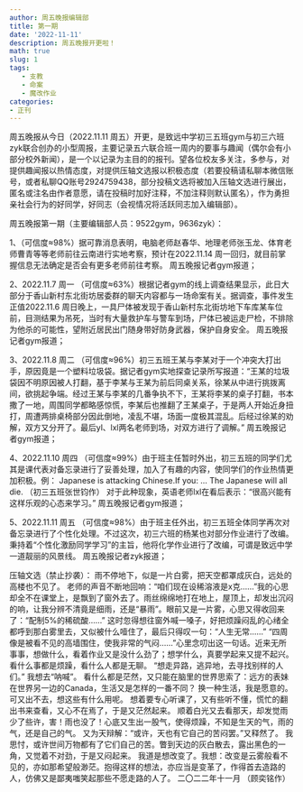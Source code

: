 ```yaml
---
author: 周五晚报编辑部
title: 第一期
date: '2022-11-11'
description: 周五晚报开更啦！
math: true
slug: 1
tags:
   - 支教
   - 命案
   - 魔改作业
categories:
- 正刊
---
```

周五晚报从今日（2022.11.11   周五）开更，是致远中学初三五班gym与初三六班zyk联合创办的小型周报，主要记录五六联合班一周内的要事与趣闻（偶尔会有小部分校外新闻），是一个以记录为主目的的报刊。望各位校友多关注，多参与，对提供趣闻报以热情态度，对提供压轴文选报以积极态度（若要投稿请私聊本微信账号，或者私聊QQ账号2924759438，部分投稿文选将被加入压轴文选进行展出，匿名或注名由作者意愿，请在投稿时加好注释，不加注释则默认匿名），作为勇担亲社会行为的好同学，好同志（会视情况将活跃同志加入编辑部）。

周五晚报第一期（主要编辑部人员：9522gym，9636zyk）：

1、（可信度≈98%）据可靠消息表明，电脑老师赵春华、地理老师张玉龙、体育老师曹青等等老师前往云南进行实地考察，预计在2022.11.14   周一回归，就目前掌握信息无法确定是否会有更多老师前往考察。
周五晚报记者gym报道；

2、2022.11.7   周一
（可信度≈63%）根据记者gym的线上调查结果显示，此日大部分于香山新村东北街坊居委群的聊天内容都与一场命案有关。据调查，事件发生正值2022.11.6   周日晚上，一具尸体被发现于香山新村东北街坊地下车库某车位前，目测结果为吊死，当时有大量救护车与警车到场，尸体已被运走尸检，不排除为他杀的可能性，望附近居民出门随身带好防身武器，保护自身安全。
周五晚报记者gym报道；

3、2022.11.8   周二
（可信度≈96%）初三五班王某与李某对于一个冲突大打出手，原因竟是一个塑料垃圾袋。据记者gym实地探查记录所写报道：“王某的垃圾袋因不明原因被人打翻，基于李某与王某为前后同桌关系，徐某从中进行挑拨离间，欲挑起争端。经过王某与李某的几番争执不下，王某将李某的桌子打翻，书本撒了一地，周围同学都略感惊慌，李某后也推翻了王某桌子，于是两人开始近身扭打，周遭两排桌椅部分因此倒地，凌乱不堪，场面一度极其混乱。后经过徐某的劝解，双方又分开了。最后yl、lxl两名老师到场，对双方进行了调解。”
周五晚报记者gym报道；

4、2022.11.10   周四
（可信度≈99%）由于班主任暂时外出，初三五班的同学们尤其是课代表对备忘录进行了妥善处理，加入了有趣的内容，使同学们的作业热情更加积极。例：
Japanese is attacking Chinese.If you:
…
The Japanese will all die.
（初三五班张世钧作）
对于此种现象，英语老师lxl在看后表示：“很高兴能有这样乐观的心态来学习。”
周五晚报记者gym报道；

5、2022.11.11   周五
（可信度≈98%）由于班主任外出，初三五班全体同学再次对备忘录进行了个性化处理。不过这次，初三六班的杨某也对部分作业进行了改编。秉持着“个性化激励同学学习”的主旨，他将化学作业进行了改编，可谓是致远中学一道靓丽的风景线。
周五晚报记者zyk报道；

压轴文选（禁止抄袭）：
雨不停地下，似是一片白雾，把天空都罩成灰白，远处的高楼也不见了。
老师的声音不断地回响：“咱们现在设稀溶液是x克……”我的心思却全不在课堂上，是飘到了窗外去了。雨丝绵绵地打在地上，屋顶上，却发出沉闷的响，让我分辨不清竟是细雨，还是“暴雨”。眼前又是一片雾，心思又得收回来了：“配制5%的稀硫酸……”
这时忽得想往窗外喊一嗓子，好把烦躁闷乱的心绪全都呼到那白雾里去，又似被什么噎住了，最后只得叹一句：“人生无常……”
“四周像是被看不见的高墙围住，使我非常的气闷……”心里念叨出这一句话。近来无所事事，想做什么，看着作业又是没什么劲了；想学什么，真要学起来又提不起兴。看什么事都是烦躁，看什么人都是无聊。
“想走异路，逃异地，去寻找别样的人们。”
我想去“呐喊”。
看什么都是茫然，又只能在脑里的世界思索了：远方的表妹在世界另一边的Canada，生活又是怎样的一番不同？
换一种生活，我是愿意的。
可又出不去，想这些有什么用呢。
想着要专心听课了，又有些听不懂，慌忙的翻出书来查看，又心不在焉了，于是又茫然起来。
顺着白光又去看那天，却发觉雨少了些许，害！雨也没了！心底又生出一股气，使得烦躁，不知是生天的气，雨的气，还是自己的气。
又为天辩解：“或许，天也有它自己的苦闷罢。”又释然了。
我思忖，或许世间万物都有了它们自己的苦。瞥到天边的灰白散去，露出黑色的一角，又觉着不对劲，于是又闷起来。
我道是想改变了。我想：改变是云雾般看不见的，亦如那希望般渺茫。抱得这样的想法，亦应当是变革了，作得首去造路的人，仿佛又是鄙夷嗤笑起那些不愿走路的人了。
二〇二二年十一月
（顾奕铭作）